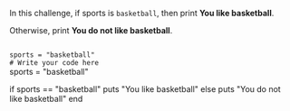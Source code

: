 In this challenge, if sports
is `basketball`, then print
**You like basketball**.

Otherwise, print
**You do not like basketball**.

<codeblock language="ruby" type="exercise" testMode="fixedInput">
<code>
sports = "basketball"
# Write your code here
</code>

<solution>
sports = "basketball"

if sports == "basketball"
puts "You like basketball"
else
puts "You do not like basketball"
end

</solution>
</codeblock>
